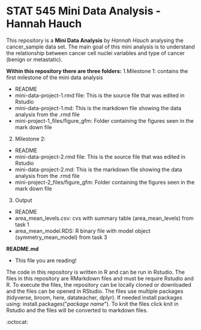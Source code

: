 # STAT 545 Mini Data Analysis - Hannah Hauch 
This repository is a **Mini Data Analysis** by *Hannah Hauch* analysing the cancer_sample data set. The main goal of this mini analysis is to understand the relationship between cancer cell nuclei variables and type of cancer (benign or metastatic). 

**Within this repository there are three folders:** 
1.Milestone 1: contains the first milestone of the mini data analysis
  * README
  * mini-data-project-1.rmd file: This is the source file that was edited in Rstudio
  * mini-data-project-1.md: This is the markdown file showing the data analysis from the .rmd file
  * mini-project-1_files/figure_gfm: Folder containing the figures seen in the mark down file 
2. Milestone 2: 
  * README
  * mini-data-project-2.rmd file: This is the source file that was edited in Rstudio
  * mini-data-project-2.md: This is the markdown file showing the data analysis from the .rmd file
  * mini-project-2_files/figure_gfm: Folder containing the figures seen in the mark down file
3. Output
  * README
  * area_mean_levels.csv: cvs with summary table (area_mean_levels) from task 1
  * area_mean_model.RDS: R binary file with model object (symmetry_mean_model) from task 3

**README.md**
  * This file you are reading! 
  
The code in this repository is written in R and can be run in Rstudio. The files in this repository are RMarkdown files and must be require Rstudio and R. To execute the files, the repository can be locally cloned or downloaded and the files can be opened in RStudio. The files use multiple packages (tidyverse, broom, here, datateacher, dplyr). If needed install packages using: install.packages("*package name*"). To knit the files click knit in Rstudio and the files will be converted to markdown files. 

:octocat: 



